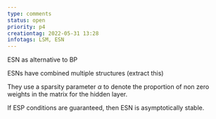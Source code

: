 ```yaml
---
type: comments
status: open
priority: p4
creationtag: 2022-05-31 13:28
infotags: LSM, ESN
---
```



ESN as alternative to BP

ESNs have combined multiple structures (extract this)

They use a sparsity parameter $\alpha$ to denote the proportion of non zero weights in the matrix for the hidden layer.

If ESP conditions are guaranteed, then ESN is asymptotically stable.




